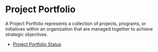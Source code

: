 # Project Portfolio

A Project Portfolio represents a collection of projects, programs, or initiatives within an organization that are managed together to achieve strategic objectives.

- [Project Portfolio Status](./project-portfolio-status.md)